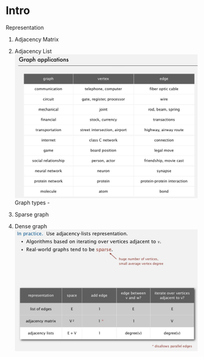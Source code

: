 # Intro

Representation

1. Adjacency Matrix

2. Adjacency List
![image](../../media/ds-Intro-image1.jpg)
Graph types -

1. Sparse graph

2. Dense graph
![image](../../media/ds-Intro-image2.jpg)
